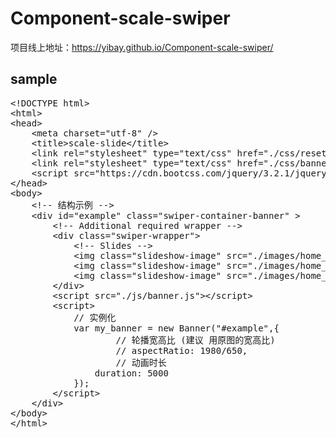 # Component-scale-swiper
项目线上地址：https://yibay.github.io/Component-scale-swiper/ <br/>
## sample

<pre>
&lt;!DOCTYPE html&gt;
&lt;html&gt;
&lt;head&gt;
    &lt;meta charset="utf-8" /&gt;
    &lt;title&gt;scale-slide&lt;/title&gt;
    &lt;link rel="stylesheet" type="text/css" href="./css/reset.css" /&gt;
    &lt;link rel="stylesheet" type="text/css" href="./css/banner.css" /&gt;
    &lt;script src="https://cdn.bootcss.com/jquery/3.2.1/jquery.min.js"&gt;&lt;/script&gt;
&lt;/head&gt;
&lt;body&gt;
	&lt;!-- 结构示例 --&gt;
	&lt;div id="example" class="swiper-container-banner" &gt;
        &lt;!-- Additional required wrapper --&gt;
        &lt;div class="swiper-wrapper"&gt;
            &lt;!-- Slides --&gt;
            &lt;img class="slideshow-image" src="./images/home_banner_1.jpg"/&gt;
            &lt;img class="slideshow-image" src="./images/home_banner_2.jpg"/&gt;
            &lt;img class="slideshow-image" src="./images/home_banner_3.jpg"/&gt;
        &lt;/div&gt;
        &lt;script src="./js/banner.js"&gt;&lt;/script&gt;
        &lt;script&gt;
            // 实例化
            var my_banner = new Banner("#example",{
            		// 轮播宽高比 (建议 用原图的宽高比)
            		// aspectRatio: 1980/650,
            		// 动画时长
                duration: 5000
            });
        &lt;/script&gt;
	&lt;/div&gt;
&lt;/body&gt;
&lt;/html&gt;
</pre>
